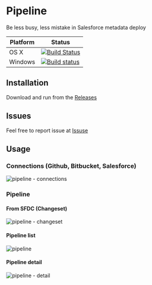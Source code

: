 # Pipeline
Be less busy, less mistake in Salesforce metadata deploy

| Platform | Status |
| --- | --- |
OS X | [![Build Status](https://travis-ci.org/joeferraro/MavensMate-Desktop.svg)](https://travis-ci.org/xgeek-net/pipeline-release) |
Windows | [![Build status](https://ci.appveyor.com/api/projects/status/u0i8yx97wuwylp88?svg=true)](https://travis-ci.org/xgeek-net/pipeline-release) |

## Installation

Download and run from the [Releases](https://github.com/xgeek-net/pipeline/releases)

## Issues

Feel free to report issue at [Issuse](https://github.com/xgeek-net/pipeline)

## Usage

### Connections (Github, Bitbucket, Salesforce)

![pipeline - connections](https://user-images.githubusercontent.com/5466487/43299243-6f732696-9194-11e8-8b3b-fbae4b7d7eec.png)

### Pipeline

#### From SFDC (Changeset)
![pipeline - changeset](https://user-images.githubusercontent.com/5466487/43299264-83137fb6-9194-11e8-9583-48d0835268ba.png)

#### Pipeline list
![pipeline](https://user-images.githubusercontent.com/5466487/43299261-8242c1c8-9194-11e8-92a7-341a1ed36ea6.png)

#### Pipeline detail
![pipeline - detail](https://user-images.githubusercontent.com/5466487/43299265-833c6516-9194-11e8-94a9-4f3ae50851ae.png)
